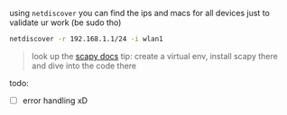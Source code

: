 using `netdiscover` you can find the ips and macs for all devices just to validate ur work (be sudo tho)


```bash
netdiscover -r 192.168.1.1/24 -i wlan1
```

>look up the [scapy docs](https://scapy.readthedocs.io/en/latest/api/) 
>tip: create a virtual env, install scapy there and dive into the code there

todo: 
- [ ] error handling xD
